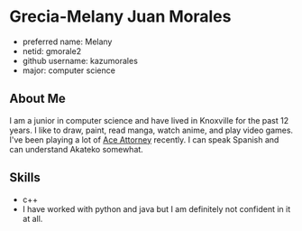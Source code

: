 # Grecia-Melany Juan Morales
- preferred name: Melany
- netid: gmorale2
- github username: kazumorales
- major: computer science 

## About Me
I am a junior in computer science and have lived in Knoxville for the past 12 years. 
I like to draw, paint, read manga, watch anime, and play video games. I've been playing a lot of [Ace Attorney](https://www.ace-attorney.com/) recently. I can speak Spanish and can understand Akateko somewhat.

## Skills 
- c++
- I have worked with python and java but I am definitely not confident in it at all. 